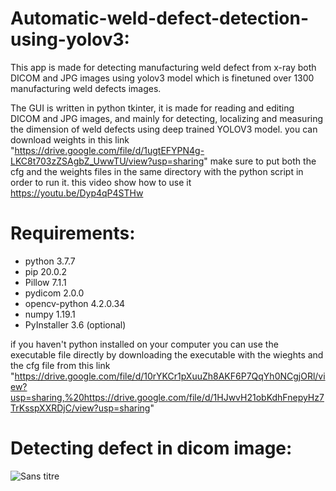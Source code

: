 # Automatic-weld-defect-detection-using-yolov3:
This app is made for detecting manufacturing weld defect from x-ray both DICOM and JPG images using yolov3 model which is finetuned over 1300 manufacturing weld defects images. 

The GUI is written in python tkinter, it is made for reading and editing DICOM and JPG images, and mainly for detecting, localizing and measuring the dimension of weld defects using deep trained YOLOV3 model.
you can download weights in this link "https://drive.google.com/file/d/1ugtEFYPN4g-LKC8t703zZSAgbZ_UwwTU/view?usp=sharing"
make sure to put both the cfg and the weights files in the same directory with the python script in order to run it.
this video show how to use it https://youtu.be/Dyp4qP4STHw
# Requirements:

- python 3.7.7
- pip 20.0.2
- Pillow 7.1.1
- pydicom 2.0.0
- opencv-python 4.2.0.34
- numpy 1.19.1
- PyInstaller 3.6 (optional)

if you haven't python installed on your computer you can use the executable file directly by downloading the executable with the wieghts and the cfg file from this link "https://drive.google.com/file/d/10rYKCr1pXuuZh8AKF6P7QqYh0NCgjORl/view?usp=sharing,%20https://drive.google.com/file/d/1HJwvH21obKdhFnepyHz7TrKsspXXRDjC/view?usp=sharing" 
# Detecting defect in dicom image:
![Sans titre](https://user-images.githubusercontent.com/47951668/88341229-22db9c80-cd35-11ea-9a01-0896f93b60d8.png)
